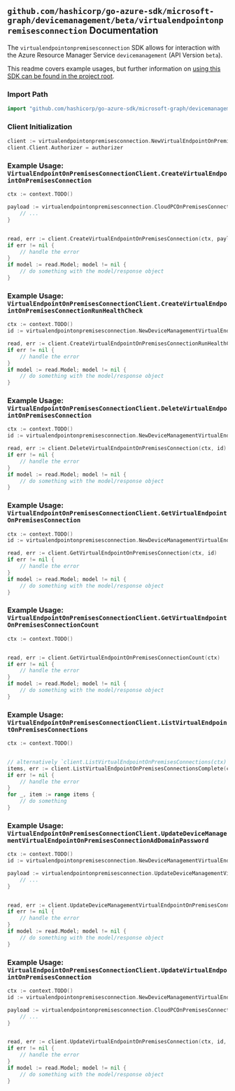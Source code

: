 
## `github.com/hashicorp/go-azure-sdk/microsoft-graph/devicemanagement/beta/virtualendpointonpremisesconnection` Documentation

The `virtualendpointonpremisesconnection` SDK allows for interaction with the Azure Resource Manager Service `devicemanagement` (API Version `beta`).

This readme covers example usages, but further information on [using this SDK can be found in the project root](https://github.com/hashicorp/go-azure-sdk/tree/main/docs).

### Import Path

```go
import "github.com/hashicorp/go-azure-sdk/microsoft-graph/devicemanagement/beta/virtualendpointonpremisesconnection"
```


### Client Initialization

```go
client := virtualendpointonpremisesconnection.NewVirtualEndpointOnPremisesConnectionClientWithBaseURI("https://management.azure.com")
client.Client.Authorizer = authorizer
```


### Example Usage: `VirtualEndpointOnPremisesConnectionClient.CreateVirtualEndpointOnPremisesConnection`

```go
ctx := context.TODO()

payload := virtualendpointonpremisesconnection.CloudPCOnPremisesConnection{
	// ...
}


read, err := client.CreateVirtualEndpointOnPremisesConnection(ctx, payload)
if err != nil {
	// handle the error
}
if model := read.Model; model != nil {
	// do something with the model/response object
}
```


### Example Usage: `VirtualEndpointOnPremisesConnectionClient.CreateVirtualEndpointOnPremisesConnectionRunHealthCheck`

```go
ctx := context.TODO()
id := virtualendpointonpremisesconnection.NewDeviceManagementVirtualEndpointOnPremisesConnectionID("cloudPCOnPremisesConnectionIdValue")

read, err := client.CreateVirtualEndpointOnPremisesConnectionRunHealthCheck(ctx, id)
if err != nil {
	// handle the error
}
if model := read.Model; model != nil {
	// do something with the model/response object
}
```


### Example Usage: `VirtualEndpointOnPremisesConnectionClient.DeleteVirtualEndpointOnPremisesConnection`

```go
ctx := context.TODO()
id := virtualendpointonpremisesconnection.NewDeviceManagementVirtualEndpointOnPremisesConnectionID("cloudPCOnPremisesConnectionIdValue")

read, err := client.DeleteVirtualEndpointOnPremisesConnection(ctx, id)
if err != nil {
	// handle the error
}
if model := read.Model; model != nil {
	// do something with the model/response object
}
```


### Example Usage: `VirtualEndpointOnPremisesConnectionClient.GetVirtualEndpointOnPremisesConnection`

```go
ctx := context.TODO()
id := virtualendpointonpremisesconnection.NewDeviceManagementVirtualEndpointOnPremisesConnectionID("cloudPCOnPremisesConnectionIdValue")

read, err := client.GetVirtualEndpointOnPremisesConnection(ctx, id)
if err != nil {
	// handle the error
}
if model := read.Model; model != nil {
	// do something with the model/response object
}
```


### Example Usage: `VirtualEndpointOnPremisesConnectionClient.GetVirtualEndpointOnPremisesConnectionCount`

```go
ctx := context.TODO()


read, err := client.GetVirtualEndpointOnPremisesConnectionCount(ctx)
if err != nil {
	// handle the error
}
if model := read.Model; model != nil {
	// do something with the model/response object
}
```


### Example Usage: `VirtualEndpointOnPremisesConnectionClient.ListVirtualEndpointOnPremisesConnections`

```go
ctx := context.TODO()


// alternatively `client.ListVirtualEndpointOnPremisesConnections(ctx)` can be used to do batched pagination
items, err := client.ListVirtualEndpointOnPremisesConnectionsComplete(ctx)
if err != nil {
	// handle the error
}
for _, item := range items {
	// do something
}
```


### Example Usage: `VirtualEndpointOnPremisesConnectionClient.UpdateDeviceManagementVirtualEndpointOnPremisesConnectionAdDomainPassword`

```go
ctx := context.TODO()
id := virtualendpointonpremisesconnection.NewDeviceManagementVirtualEndpointOnPremisesConnectionID("cloudPCOnPremisesConnectionIdValue")

payload := virtualendpointonpremisesconnection.UpdateDeviceManagementVirtualEndpointOnPremisesConnectionAdDomainPasswordRequest{
	// ...
}


read, err := client.UpdateDeviceManagementVirtualEndpointOnPremisesConnectionAdDomainPassword(ctx, id, payload)
if err != nil {
	// handle the error
}
if model := read.Model; model != nil {
	// do something with the model/response object
}
```


### Example Usage: `VirtualEndpointOnPremisesConnectionClient.UpdateVirtualEndpointOnPremisesConnection`

```go
ctx := context.TODO()
id := virtualendpointonpremisesconnection.NewDeviceManagementVirtualEndpointOnPremisesConnectionID("cloudPCOnPremisesConnectionIdValue")

payload := virtualendpointonpremisesconnection.CloudPCOnPremisesConnection{
	// ...
}


read, err := client.UpdateVirtualEndpointOnPremisesConnection(ctx, id, payload)
if err != nil {
	// handle the error
}
if model := read.Model; model != nil {
	// do something with the model/response object
}
```
